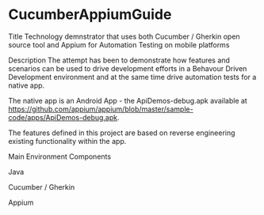 # CucumberAppiumGuide
Title
Technology demnstrator that uses both Cucumber / Gherkin open source tool and 
Appium for Automation Testing on mobile platforms

Description
The attempt has been to demonstrate how features and scenarios can be used to drive  development efforts in a Behavour Driven Development 
environment and at the same time drive automation tests for a native app.

The native app is an Android App - the ApiDemos-debug.apk available at 
https://github.com/appium/appium/blob/master/sample-code/apps/ApiDemos-debug.apk.

The features defined in this project are based on reverse engineering existing functionality within the app.

Main Environment Components

Java

Cucumber / Gherkin

Appium


